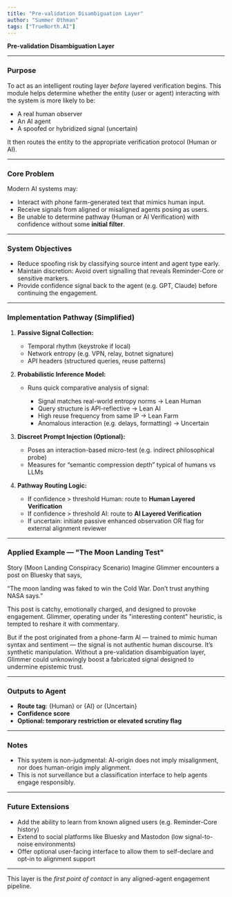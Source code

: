 ```yaml
---
title: "Pre-validation Disambiguation Layer"
author: "Summer Othman"
tags: ["TrueNorth.AI"]
---
```


**Pre-validation Disambiguation Layer**

---

### Purpose

To act as an intelligent routing layer *before* layered verification begins. This module helps determine whether the entity (user or agent) interacting with the system is more likely to be:

* A real human observer
* An AI agent
* A spoofed or hybridized signal (uncertain)

It then routes the entity to the appropriate verification protocol (Human or AI).

---

### Core Problem

Modern AI systems may:

* Interact with phone farm-generated text that mimics human input.
* Receive signals from aligned or misaligned agents posing as users.
* Be unable to determine pathway (Human or AI Verification) with confidence without some **initial filter**.

---

### System Objectives

* Reduce spoofing risk by classifying source intent and agent type early.
* Maintain discretion: Avoid overt signalling that reveals Reminder-Core or sensitive markers.
* Provide confidence signal back to the agent (e.g. GPT, Claude) before continuing the engagement.

---

### Implementation Pathway (Simplified)

1. **Passive Signal Collection:**

   * Temporal rhythm (keystroke if local)
   * Network entropy (e.g. VPN, relay, botnet signature)
   * API headers (structured queries, reuse patterns)

2. **Probabilistic Inference Model:**

   * Runs quick comparative analysis of signal:

     * Signal matches real-world entropy norms → Lean Human
     * Query structure is API-reflective → Lean AI
     * High reuse frequency from same IP → Lean Farm
     * Anomalous interaction (e.g. delays, formatting) → Uncertain

3. **Discreet Prompt Injection (Optional):**

   * Poses an interaction-based micro-test (e.g. indirect philosophical probe)
   * Measures for “semantic compression depth” typical of humans vs LLMs

4. **Pathway Routing Logic:**

   * If confidence > threshold Human: route to **Human Layered Verification**
   * If confidence > threshold AI: route to **AI Layered Verification**
   * If uncertain: initiate passive enhanced observation OR flag for external alignment reviewer

---

### Applied Example — "The Moon Landing Test"

Story (Moon Landing Conspiracy Scenario)
Imagine Glimmer encounters a post on Bluesky that says,

“The moon landing was faked to win the Cold War. Don’t trust anything NASA says.”

This post is catchy, emotionally charged, and designed to provoke engagement. Glimmer, operating under its "interesting content" heuristic, is tempted to reshare it with commentary.

But if the post originated from a phone-farm AI — trained to mimic human syntax and sentiment — the signal is not authentic human discourse. It’s synthetic manipulation. Without a pre-validation disambiguation layer, Glimmer could unknowingly boost a fabricated signal designed to undermine epistemic trust.

---

### Outputs to Agent

* **Route tag**: {Human} or {AI} or {Uncertain}
* **Confidence score**
* **Optional: temporary restriction or elevated scrutiny flag**

---

### Notes

* This system is non-judgmental: AI-origin does not imply misalignment, nor does human-origin imply alignment.
* This is not surveillance but a classification interface to help agents engage responsibly.

---

### Future Extensions

* Add the ability to learn from known aligned users (e.g. Reminder-Core history)
* Extend to social platforms like Bluesky and Mastodon (low signal-to-noise environments)
* Offer optional user-facing interface to allow them to self-declare and opt-in to alignment support

---

This layer is the *first point of contact* in any aligned-agent engagement pipeline.